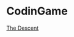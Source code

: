 CodinGame
==========

<a href="https://www.codingame.com/ide/1496064148fcd9d7da569f6f7f5488a60511487">The Descent</a>
